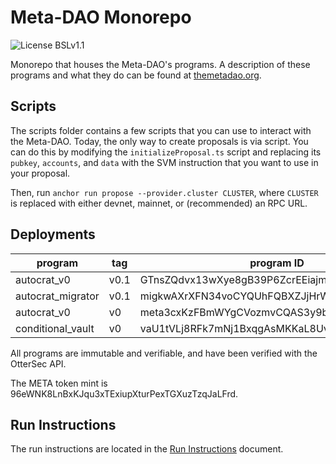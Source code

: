 # Meta-DAO Monorepo

![License BSLv1.1](https://img.shields.io/badge/License-BSLv1.1-lightgray.svg)

Monorepo that houses the Meta-DAO's programs. A description of these programs
and what they do can be found at [themetadao.org](https://themetadao.org).

## Scripts

The scripts folder contains a few scripts that you can use to interact with the Meta-DAO.
Today, the only way to create proposals is via script. You can do this by modifying the 
`initializeProposal.ts` script and replacing its `pubkey`, `accounts`, and `data` with the
SVM instruction that you want to use in your proposal.

Then, run `anchor run propose --provider.cluster CLUSTER`, where `CLUSTER` is replaced with
either devnet, mainnet, or (recommended) an RPC URL.

## Deployments

| program           | tag | program ID                                  |
| ----------------- | --- | ------------------------------------------- |
| autocrat_v0       | v0.1| GTnsZQdvx13wXye8gB39P6ZcrEEiajmx796y7BsHrEBm |
| autocrat_migrator | v0.1| migkwAXrXFN34voCYQUhFQBXZJjHrWnpEXbSGTqZdB3 |
| autocrat_v0       | v0  | meta3cxKzFBmWYgCVozmvCQAS3y9b3fGxrG9HkHL7Wi |
| conditional_vault | v0  | vaU1tVLj8RFk7mNj1BxqgAsMKKaL8UvEUHvU3tdbZPe |

All programs are immutable and verifiable, and have been verified with the OtterSec API.

The META token mint is 96eWNK8LnBxKJqu3xTExiupXturPexTGXuzTzqJaLFrd.

## Run Instructions

The run instructions are located in the [Run Instructions](RUN_INSTRUCTIONS.md) document.
